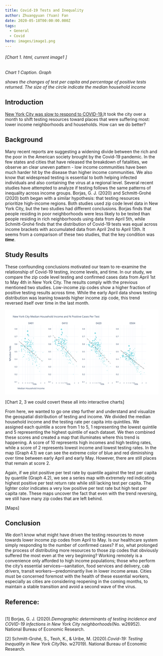 ```yaml
---
title: Covid-19 Tests and Inequality
author: Zhuangyuan (Yuan) Fan
date: 2020-05-18T00:00:00.000Z
tags:
  - General
  - Covid
hero: images/image1.png
---
```

###### \[Chart 1. html, current image1 ]

*Chart 1 Caption. Graph* 

*shows the changes of test per capita and percentage of positive tests returned. The size of the circle indicate the median household income*

## Introduction

[New York City was slow to respond to COVID-19.](https://www.newyorker.com/magazine/2020/05/04/seattles-leaders-let-scientists-take-the-lead-new-yorks-did-not)It took the city over a month to shift testing resources toward places that were suffering most: lower income neighborhoods and households. How can we do better?

## Background

Many recent reports are suggesting a widening divide between the rich and the poor in the American society brought by the Covid-19 pandemic. In the few states and cities that have released the breakdown of fatalities, we observe an clear uneven pattern - low income communities have been much harder hit by the disease than higher income communities. We also know that widespread testing is essential to both helping infected individuals and also containing the virus at a regional level. Several recent studies have attempted to analyze if testing follows the same patterns of inequality across income groups.  Borjas, G. J. (2020) and Schmitt-Grohé (2020) both began with a similar hypothesis: that testing resources prioritize high-income regions. Both studies used zip code level data in New York City, but the two studies had different conclusions. Borjas finds that people residing in poor neighborhoods were less likely to be tested than people residing in rich neighborhoods using data from April 5th, while Schmitt-Grohé finds that the distribution of Covid-19 tests was equal across income brackets with accumulated data from April 2nd to April 13th. It seems from a comparison of these two studies, that the key condition was ***time***.

## Study Results

These confounding conclusions motivated our team to re-examine the relationship of Covid-19 testing, income levels, and time. In our study, we compare the zip code level testing and confirmed cases data from April 1st to May 4th in New York City. The results comply with the previous mentioned two studies. Low-income zip codes show a higher fraction of positive testing results across time. While the early April data shows testing distribution was leaning towards higher income zip code, this trend reversed itself over time in the last month.

![](images/image2.png "New York City Median Household Income and % Positive Cases Per Test")

\[Chart 2, 3 we could covert these all into interactive charts]

From here, we wanted to go one step further and understand and visualize the geospatial distribution of testing and income. We divided the median household income and the testing rate per capita into quintiles. We assigned each quintile a score from 1 to 5, 1 representing the lowest quintile and 5 representing the highest quintile of each dataset. We then combined these scores and created a map that illuminates where this trend is happening. A score of 10 represents high incomes and high testing rates, while a score of 2 represents lowest income and lowest testing rates. In the map (Graph 4.1) we can see the extreme color of blue and red diminishing over time between early April and early May. However, there are still places that remain at score 2.

Again, if we plot positive per test rate by quantile against the test per capita by quantile (Graph 4.2), we see a series map with extremely red indicating highest positive per test return rate while still lacking test per capita. The lighter color indicates a very low positive per test rate but high test per capita rate. These maps uncover the fact that even with the trend reversing, we still have many zip codes that are left behind.

\[Maps]

## Conclusion

We don’t know what might have driven the testing resources to move towards lower income zip codes from April to May. Is our healthcare system simply responding to the number of confirmed cases? If so, what prolonged the process of distributing more resources to those zip codes that obviously suffered the most even at the very beginning? Working remotely is a convenience only afforded to high income populations; those who perform the city’s essential services—sanitation, food services and delivery, cab drivers, transit workers—predominantly live in lower income areas. Cities must be concerned foremost with the health of these essential workers, especially as cities are considering reopening in the coming months, to maintain a stable transition and avoid a second wave of the virus.

## Reference:

\
\[1] Borjas, G. J. (2020).*Demographic determinants of testing incidence and COVID-19 infections in New York City neighborhoods*(No. w26952). National Bureau of Economic Research.

\[2] Schmitt-Grohé, S., Teoh, K., & Uribe, M. (2020).*Covid-19: Testing Inequality in New York City*(No. w27019). National Bureau of Economic Research.
